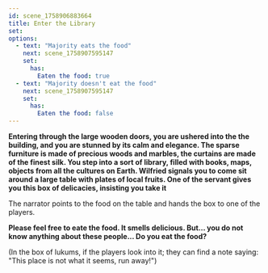 ```yaml
---
id: scene_1758906883664
title: Enter the Library
set:
options:
  - text: "Majority eats the food"
    next: scene_1758907595147
    set:
      has:
        Eaten the food: true
  - text: "Majority doesn't eat the food"
    next: scene_1758907595147
    set:
      has:
        Eaten the food: false
---
```


**Entering through the large wooden doors, you are ushered into the the building, and you are stunned by its calm and elegance. The sparse furniture is made of precious woods and marbles, the curtains are made of the finest silk. You step into a sort of library, filled with books, maps, objects from all the cultures on Earth.  Wilfried signals you to come sit around a large table with plates of local fruits. One of the servant gives you this box of delicacies, insisting you take it**

The narrator points to the food on the table and hands the box to one of the players.

**Please feel free to eate the food. It smells delicious. But... you do not know anything about these people... Do you eat the food?**

(In the box of lukums, if the players look into it; they can find a note saying: "This place is not what it seems, run away!")